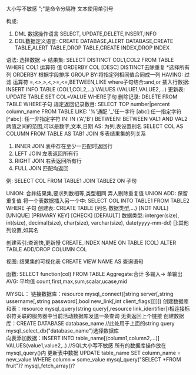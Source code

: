 大小写不敏感
";"是命令分隔符
文本使用单引号

构成:

1. DML 数据操作语言
   SELECT, UPDATE,DELETE,INSERT,INFO
2. DDL数据定义语言:
   CREATE DATABASE,ALERT DATABASE,CREATE TABLE,ALERT TABLE,DROP TABLE,CREATE INDEX,DROP INDEX

语法:
选择数据 -> 结果集: SELECT DISTINCT COL1,COL2 FROM TABLE WHERE COL1 运算符 值  ORDERBY COL [DESC]
DISTINCT去除重复 *选择所有列
ORDERBY 根据字段排序
GROUP BY:将指定列相同值合同成一列
HAVING: 过滤
运算符 =,<>,>,<,>=,<=,BETWEEN,LIKE
where子句结合:and,or
插入行数据: INSERT INFO TABLE (COL1,COL2,...) VALUES (VALUE1,VALUE2,...)
更新表: UPDATE TABLE SET COL=VALUE WHERE子句
删除记录: DELETE FROM TABLE WHERE子句
规定返回记录数目: SELECT TOP number|percent column_name FROM TABLE
LIKE: '%'通配  '_'任一字符  [abc]:任一指定字符  [^abc]: 任一非指定字符
IN: IN ('A','B')
BETWEEN: BETWEEN VAL1 AND VAL2  两值之间的范围,可以是数字,文本,日期
AS: 为列,表设置别名 SELECT COL AS COLUMN FROM TABLE AS TAB1
JOIN 多表结果集的列关系

1. INNER JOIN 表中存在至少一匹配时返回行
2. LEFT JOIN 左表返回所有行
3. RIGHT JOIN 右表返回所有行
4. FULL JOIN 匹配均返回

例: SELECT COL FROM TABLE1 JOIN TABLE2 ON 子句

UNION: 合并结果集,要求列数相等,类型相同 弄人剔除重复值
UNION ADD: 保留重复值
将一个表数据插入另一个中: SELECT COL INTO TABLE1 FROM TABLE2 WHERE 子句
创建表: CREATE TABLE {列名 数据类型,...} [NOT NULL] [UNIQUE] [PRIMARY KEY] [CHECK] [DEFAULT]
数据类型: interger(size), int(size), decimal(size), char(size), varchar(size), date(yyyy-mm-dd)
[]:其他列设置,如其名

创建索引:查询快,更新慢
CREATE_INDEX NAME ON TABLE (COL)
ALTER TABLE ADD/DROP COLUMN COL

视图: 结果集的可视化表
CREATE VIEW NAME AS 查询语句

函数:
SELECT function(col) FROM TABLE
Aggregate:合计  多输入-> 单输出
AVG: 平均值
count,first,max,sum,scalar,ucase,mid

MYSQL：
链接数据库：resource mysql_connect([string server[,string ussername[,string password[,bool new_link[,int client_flags]]]]])
创建数据库和表：resource mysql_query(string query[,resource link_identifier])相连接标识符关联的服务器中当前活动数据库发送一条查询 无责返回上个链接
创建数据库：CREATE DATABASE database_name //此处用于上面的string query      mysql_select_db("database_name")选择数据库  
向表添加数据：INSERT INTO table_name[(column1,column2,...)]     VALUES(value1,value2,..)  //SQL大小写不敏感     所有的数据库操作放在mysql_query()内
更新表中数据 UPDATE table_name   SET column_name = new_value  WHERE column = some_value
mysql_query("SELECT *FROM fruit")?  mysql_fetch_array()?
